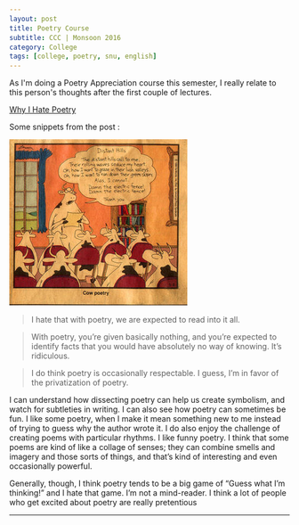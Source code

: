 ```yaml
---
layout: post
title: Poetry Course
subtitle: CCC | Monsoon 2016
category: College
tags: [college, poetry, snu, english]
---
```


As I'm doing a Poetry Appreciation course this semester, I really relate to this person's thoughts after the first couple of lectures.

[Why I Hate Poetry](http://michiedo.blogspot.in/2008/05/why-i-hate-poetry.html)

Some snippets from the post :

![Cow Poetry](../assets/img/cowpoetry.jpg)

>	 I hate that with poetry, we are expected to read into it all. 

>	With poetry, you’re given basically nothing, and you’re expected to identify facts that you would have absolutely no way of knowing. It’s ridiculous.

>	I do think poetry is occasionally respectable. I guess, I’m in favor of the privatization of poetry. 

I can understand how dissecting poetry can help us create symbolism, and watch for subtleties in writing. I can also see how poetry can sometimes be fun. I like some poetry, when I make it mean something new to me instead of trying to guess why the author wrote it. I do also enjoy the challenge of creating poems with particular rhythms. I like funny poetry. I think that some poems are kind of like a collage of senses; they can combine smells and imagery and those sorts of things, and that’s kind of interesting and even occasionally powerful.

Generally, though, I think poetry tends to be a big game of “Guess what I’m thinking!” and I hate that game. I’m not a mind-reader. I think a lot of people who get excited about poetry are really pretentious

---
